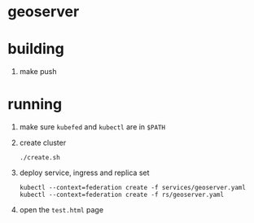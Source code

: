 # geoserver

# building
1. make push

# running
1. make sure `kubefed` and `kubectl` are in `$PATH`
1. create cluster

    ```
    ./create.sh
    ```
    
1. deploy service, ingress and replica set

    ```
    kubectl --context=federation create -f services/geoserver.yaml
    kubectl --context=federation create -f rs/geoserver.yaml
    ```
    
1. open the `test.html` page
